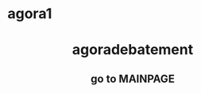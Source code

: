 # agora1
<center> <h1> agoradebatement </h1> </center>
<center> <h2> go to <a href:"1.html"> <b> MAINPAGE </b> </a> </h2> </center>
